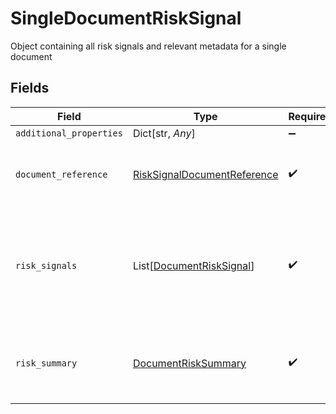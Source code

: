 # SingleDocumentRiskSignal

Object containing all risk signals and relevant metadata for a single document


## Fields

| Field                                                                                | Type                                                                                 | Required                                                                             | Description                                                                          |
| ------------------------------------------------------------------------------------ | ------------------------------------------------------------------------------------ | ------------------------------------------------------------------------------------ | ------------------------------------------------------------------------------------ |
| `additional_properties`                                                              | Dict[str, *Any*]                                                                     | :heavy_minus_sign:                                                                   | N/A                                                                                  |
| `document_reference`                                                                 | [RiskSignalDocumentReference](../../models/shared/risksignaldocumentreference.md)    | :heavy_check_mark:                                                                   | Object containing metadata for the document                                          |
| `risk_signals`                                                                       | List[[DocumentRiskSignal](../../models/shared/documentrisksignal.md)]                | :heavy_check_mark:                                                                   | Array of attributes that indicate whether or not there is fraud risk with a document |
| `risk_summary`                                                                       | [DocumentRiskSummary](../../models/shared/documentrisksummary.md)                    | :heavy_check_mark:                                                                   | A summary across all risk signals associated with a document                         |